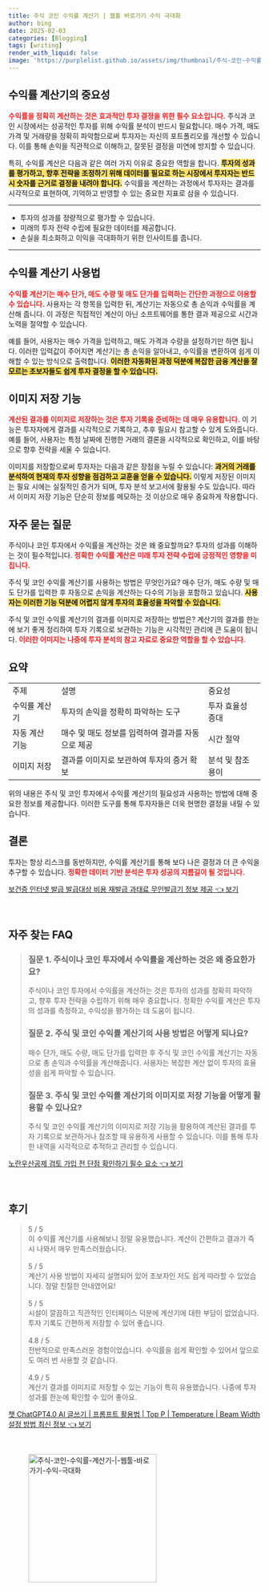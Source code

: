 ```yaml
---
title: 주식 코인 수익률 계산기 | 웹툴 바로가기 수익 극대화
author: bing
date: 2025-02-03
categories: [Blogging]
tags: [writing]
render_with_liquid: false
image: 'https://purplelist.github.io/assets/img/thumbnail/주식-코인-수익률-계산기-|-웹툴-바로가기-수익-극대화.webp'
---
```



<h2 id='수익률_계산기의_중요성'>수익률 계산기의 중요성</h2>

<p><b><span style="color: #ee2323;">수익률을 정확히 계산하는 것은 효과적인 투자 결정을 위한 필수 요소입니다.</span></b> 주식과 코인 시장에서는 성공적인 투자를 위해 수익률 분석이 반드시 필요합니다. 매수 가격, 매도 가격 및 거래량을 정확히 파악함으로써 투자자는 자신의 포트폴리오를 개선할 수 있습니다. 이를 통해 손익을 직관적으로 이해하고, 잘못된 결정을 미연에 방지할 수 있습니다.</p>

<p>특히, 수익률 계산은 다음과 같은 여러 가지 이유로 중요한 역할을 합니다. <b><span style="background-color: #ffe066;">투자의 성과를 평가하고, 향후 전략을 조정하기 위해 데이터를 필요로 하는 시장에서 투자자는 반드시 숫자를 근거로 결정을 내려야 합니다.</span></b> 수익률을 계산하는 과정에서 투자자는 결과를 시각적으로 표현하여, 기억하고 반영할 수 있는 중요한 지표로 삼을 수 있습니다.</p>

<hr />

<ul>
    <li>투자의 성과를 정량적으로 평가할 수 있습니다.</li>
    <li>미래의 투자 전략 수립에 필요한 데이터를 제공합니다.</li>
    <li>손실을 최소화하고 이익을 극대화하기 위한 인사이트를 줍니다.</li>
</ul>

<hr />

<h2 id='수익률_계산기_사용법'>수익률 계산기 사용법</h2>

<p><b><span style="color: #ee2323;">수익률 계산기는 매수 단가, 매도 수량 및 매도 단가를 입력하는 간단한 과정으로 이용할 수 있습니다.</span></b> 사용자는 각 항목을 입력한 뒤, 계산기는 자동으로 총 손익과 수익률을 계산해 줍니다. 이 과정은 직접적인 계산이 아닌 소프트웨어를 통한 결과 제공으로 시간과 노력을 절약할 수 있습니다.</p>

<p>예를 들어, 사용자는 매수 가격을 입력하고, 매도 가격과 수량을 설정하기만 하면 됩니다. 이러한 입력값이 주어지면 계산기는 총 손익을 알아내고, 수익률을 변환하여 쉽게 이해할 수 있는 방식으로 출력합니다. <b><span style="background-color: #ffe066;">이러한 자동화된 과정 덕분에 복잡한 금융 계산을 잘 모르는 초보자들도 쉽게 투자 결정을 할 수 있습니다.</span></b></p>

<h2 id='이미지_저장_기능'>이미지 저장 기능</h2>

<p><b><span style="color: #ee2323;">계산된 결과를 이미지로 저장하는 것은 투자 기록을 준비하는 데 매우 유용합니다.</span></b> 이 기능은 투자자에게 결과를 시각적으로 기록하고, 추후 필요시 참고할 수 있게 도와줍니다. 예를 들어, 사용자는 특정 날짜에 진행한 거래의 결론을 시각적으로 확인하고, 이를 바탕으로 향후 전략을 세울 수 있습니다.</p>

<p>이미지를 저장함으로써 투자자는 다음과 같은 장점을 누릴 수 있습니다: <b><span style="background-color: #ffe066;">과거의 거래를 분석하여 현재의 투자 성향을 점검하고 교훈을 얻을 수 있습니다.</span></b> 이렇게 저장된 이미지는 필요 시에는 실질적인 증거가 되며, 투자 분석 보고서에 활용될 수도 있습니다. 따라서 이미지 저장 기능은 단순히 정보를 메모하는 것 이상으로 매우 중요하게 작용합니다.</p>

<h2 id='자주_묻는_질문'>자주 묻는 질문</h2>

<p>주식이나 코인 투자에서 수익률을 계산하는 것은 왜 중요할까요? 투자의 성과를 이해하는 것이 필수적입니다. <b><span style="color: #ee2323;">정확한 수익률 계산은 미래 투자 전략 수립에 긍정적인 영향을 미칩니다.</span></b></p>

<p>주식 및 코인 수익률 계산기를 사용하는 방법은 무엇인가요? 매수 단가, 매도 수량 및 매도 단가를 입력한 후 자동으로 손익을 계산하는 다수의 기능을 포함하고 있습니다. <b><span style="background-color: #ffe066;">사용자는 이러한 기능 덕분에 어렵지 않게 투자의 효율성을 파악할 수 있습니다.</span></b></p>

<p>주식 및 코인 수익률 계산기의 결과를 이미지로 저장하는 방법은? 계산기의 결과를 한눈에 보기 좋게 정리하여 투자 기록으로 보관하는 기능은 시각적인 관리에 큰 도움이 됩니다. <b><span style="color: #ee2323;">이러한 이미지는 나중에 투자 분석의 참고 자료로 중요한 역할을 할 수 있습니다.</span></b></p>

<h2 id='요약'>요약</h2>

<table>
    <tr>
        <td>주제</td>
        <td>설명</td>
        <td>중요성</td>
    </tr>
    <tr>
        <td>수익률 계산기</td>
        <td>투자의 손익을 정확히 파악하는 도구</td>
        <td>투자 효율성 증대</td>
    </tr>
    <tr>
        <td>자동 계산 기능</td>
        <td>매수 및 매도 정보를 입력하여 결과를 자동으로 제공</td>
        <td>시간 절약</td>
    </tr>
    <tr>
        <td>이미지 저장</td>
        <td>결과를 이미지로 보관하여 투자의 증거 확보</td>
        <td>분석 및 참조 용이</td>
    </tr>
</table>

<p>위의 내용은 주식 및 코인 투자에서 수익률 계산기의 필요성과 사용하는 방법에 대해 중요한 정보를 제공합니다. 이러한 도구를 통해 투자자들은 더욱 현명한 결정을 내릴 수 있습니다.</p>

<h2 id='결론'>결론</h2>

<p>투자는 항상 리스크를 동반하지만, 수익률 계산기를 통해 보다 나은 결정과 더 큰 수익을 추구할 수 있습니다. <b><span style="color: #ee2323;">정확한 데이터 기반 분석은 투자 성공의 지름길이 될 것입니다.</span></b></p>


<p><a class="click-button" title="보건증 인터넷 발급 발급대상 비용 재발급 과태료 무인발급기 정보 제공" href="https://purplelist.github.io/posts/%EB%B3%B4%EA%B1%B4%EC%A6%9D-%EC%9D%B8%ED%84%B0%EB%84%B7-%EB%B0%9C%EA%B8%89-%EB%B0%9C%EA%B8%89%EB%8C%80%EC%83%81-%EB%B9%84%EC%9A%A9-%EC%9E%AC%EB%B0%9C%EA%B8%89-%EA%B3%BC%ED%83%9C%EB%A3%8C-%EB%AC%B4%EC%9D%B8%EB%B0%9C%EA%B8%89%EA%B8%B0-%EC%A0%95%EB%B3%B4-%EC%A0%9C%EA%B3%B5/" rel="dofollow">보건증 인터넷 발급 발급대상 비용 재발급 과태료 무인발급기 정보 제공 👈 보기</a></p><br>
<h2 id='자주_찾는_FAQ'>자주 찾는 FAQ</h2>
<div itemscope="" itemtype="https://schema.org/FAQPage"> 
<blockquote> 
<div itemscope="" itemprop="mainEntity" itemtype="https://schema.org/Question"> 
<h3 itemprop="name">질문 1. 주식이나 코인 투자에서 수익률을 계산하는 것은 왜 중요한가요?</h3> 
<div itemscope="" itemprop="acceptedAnswer" itemtype="https://schema.org/Answer"> 
<span itemprop="text"> 
<p>주식이나 코인 투자에서 수익률을 계산하는 것은 투자의 성과를 정확히 파악하고, 향후 투자 전략을 수립하기 위해 매우 중요합니다. 정확한 수익률 계산은 투자의 성과를 측정하고, 수익성을 평가하는 데 도움이 됩니다.</p> 
</span> 
</div> 
</div> 

<div itemscope="" itemprop="mainEntity" itemtype="https://schema.org/Question"> 
<h3 itemprop="name">질문 2. 주식 및 코인 수익률 계산기의 사용 방법은 어떻게 되나요?</h3> 
<div itemscope="" itemprop="acceptedAnswer" itemtype="https://schema.org/Answer"> 
<span itemprop="text"> 
<p>매수 단가, 매도 수량, 매도 단가를 입력한 후 주식 및 코인 수익률 계산기는 자동으로 총 손익과 수익률을 계산해줍니다. 사용자는 복잡한 계산 없이 투자의 효율성을 쉽게 파악할 수 있습니다.</p> 
</span> 
</div> 
</div> 

<div itemscope="" itemprop="mainEntity" itemtype="https://schema.org/Question"> 
<h3 itemprop="name">질문 3. 주식 및 코인 수익률 계산기의 이미지로 저장 기능을 어떻게 활용할 수 있나요?</h3> 
<div itemscope="" itemprop="acceptedAnswer" itemtype="https://schema.org/Answer"> 
<span itemprop="text"> 
<p>주식 및 코인 수익률 계산기의 이미지로 저장 기능을 활용하여 계산된 결과를 투자 기록으로 보관하거나 참조할 때 유용하게 사용할 수 있습니다. 이를 통해 투자한 내역을 시각적으로 추적하고 관리할 수 있습니다.</p> 
</span> 
</div> 
</div> 
</blockquote> 
</div>
<p><a class="click-button" title="노란우산공제 검토 가입 전 단점 확인하기 필수 요소" href="https://purplelist.github.io/posts/%EB%85%B8%EB%9E%80%EC%9A%B0%EC%82%B0%EA%B3%B5%EC%A0%9C-%EA%B2%80%ED%86%A0-%EA%B0%80%EC%9E%85-%EC%A0%84-%EB%8B%A8%EC%A0%90-%ED%99%95%EC%9D%B8%ED%95%98%EA%B8%B0-%ED%95%84%EC%88%98-%EC%9A%94%EC%86%8C/" rel="dofollow">노란우산공제 검토 가입 전 단점 확인하기 필수 요소 👈 보기</a></p><br>
<h2 id='후기'>후기</h2>
<div itemscope itemtype="https://schema.org/Product">
  <blockquote>
  <div itemprop="review" itemscope itemtype="https://schema.org/Review">
      <div itemprop="reviewRating" itemscope itemtype="https://schema.org/Rating"> <span itemprop="ratingValue">5</span> / <span itemprop="bestRating">5</span> </div>
      <span itemprop="reviewBody">이 수익률 계산기를 사용해보니 정말 유용했습니다. 계산이 간편하고 결과가 즉시 나와서 매우 만족스러웠습니다.</span>
  </div>
  <br>
  <div itemprop="review" itemscope itemtype="https://schema.org/Review">
      <div itemprop="reviewRating" itemscope itemtype="https://schema.org/Rating"> <span itemprop="ratingValue">5</span> / <span itemprop="bestRating">5</span> </div>
      <span itemprop="reviewBody">계산기 사용 방법이 자세히 설명되어 있어 초보자인 저도 쉽게 따라할 수 있었습니다. 정말 친절한 안내였어요!</span>
  </div>
  <br>
  <div itemprop="review" itemscope itemtype="https://schema.org/Review">
      <div itemprop="reviewRating" itemscope itemtype="https://schema.org/Rating"> <span itemprop="ratingValue">5</span> / <span itemprop="bestRating">5</span> </div>
      <span itemprop="reviewBody">시설이 깔끔하고 직관적인 인터페이스 덕분에 계산기에 대한 부담이 없었습니다. 투자 기록도 간편하게 저장할 수 있어 좋습니다.</span>
  </div>
  <br>
  <div itemprop="review" itemscope itemtype="https://schema.org/Review">
      <div itemprop="reviewRating" itemscope itemtype="https://schema.org/Rating"> <span itemprop="ratingValue">4.8</span> / <span itemprop="bestRating">5</span> </div>
      <span itemprop="reviewBody">전반적으로 만족스러운 경험이었습니다. 수익률을 쉽게 확인할 수 있어서 앞으로도 여러 번 사용할 것 같습니다.</span>
  </div>
  <br>
  <div itemprop="review" itemscope itemtype="https://schema.org/Review">
      <div itemprop="reviewRating" itemscope itemtype="https://schema.org/Rating"> <span itemprop="ratingValue">4.9</span> / <span itemprop="bestRating">5</span> </div>
      <span itemprop="reviewBody">계산기 결과를 이미지로 저장할 수 있는 기능이 특히 유용했습니다. 나중에 투자 성과를 한눈에 확인할 수 있어 좋아요.</span>
  </div>
  </blockquote>
</div>
<p><a class="click-button" title="챗 ChatGPT4.0 AI 글쓰기 | 프롬프트 활용법 | Top P | Temperature | Beam Width 설정 방법 최신 정보" href="https://purplelist.github.io/posts/%EC%B1%97-ChatGPT4.0-AI-%EA%B8%80%EC%93%B0%EA%B8%B0-%ED%94%84%EB%A1%AC%ED%94%84%ED%8A%B8-%ED%99%9C%EC%9A%A9%EB%B2%95-Top-P-Temperature-Beam-Width-%EC%84%A4%EC%A0%95-%EB%B0%A9%EB%B2%95-%EC%B5%9C%EC%8B%A0-%EC%A0%95%EB%B3%B4/" rel="dofollow">챗 ChatGPT4.0 AI 글쓰기 | 프롬프트 활용법 | Top P | Temperature | Beam Width 설정 방법 최신 정보 👈 보기</a></p><br>
<figure class="image"><img src="https://purplelist.github.io/assets/img/thumbnail/주식-코인-수익률-계산기-|-웹툴-바로가기-수익-극대화.webp" alt="주식-코인-수익률-계산기-|-웹툴-바로가기-수익-극대화" width="256" height="256"></figure>